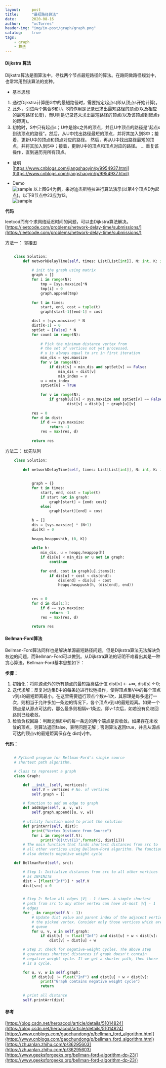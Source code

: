 ```yaml
---
layout:     post
title:      "最短路径算法"
date:       2020-08-16
author:     "xcTorres"
header-img: "img/in-post/graph/graph.png"
catalog:    true
tags:
    - graph
    - 算法
---
```


#### Dijkstra 算法
Dijkstra算法是图算法中，寻找两个节点最短路径的算法。在路网做路径规划中，也常常用到该算法的变种。  

- 基本思想  
1. 通过Dijkstra计算图G中的最短路径时，需要指定起点s(即从顶点s开始计算)。  
2. 此外，引进两个集合S和U。S的作用是记录已求出最短路径的顶点(以及相应的最短路径长度)，而U则是记录还未求出最短路径的顶点(以及该顶点到起点s的距离)。  
3. 初始时，S中只有起点s；U中是除s之外的顶点，并且U中顶点的路径是”起点s到该顶点的路径”。然后，从U中找出路径最短的顶点，并将其加入到S中；接着，更新U中的顶点和顶点对应的路径。 然后，再从U中找出路径最短的顶点，并将其加入到S中；接着，更新U中的顶点和顶点对应的路径。 … 重复该操作，直到遍历完所有顶点。

- 证明  
[https://www.cnblogs.com/jiangshaoyin/p/9954937.html](https://www.cnblogs.com/jiangshaoyin/p/9954937.html)

- Demo  
![sample](/img/in-post/graph/dijkstra-demo-0.png)
以上图G4为例，来对迪杰斯特拉进行算法演示(以第4个顶点D为起点)。以下B节点中23应为13。  
![sample](/img/in-post/graph/dijkstra-demo-1.png)

**代码**

leetcod而有个求网络延迟时间的问题，可以由Dijkstra算法解决。
[https://leetcode.com/problems/network-delay-time/submissions/](https://leetcode.com/problems/network-delay-time/submissions/)  

方法一： 邻接图
```python

    class Solution:    
        def networkDelayTime(self, times: List[List[int]], N: int, K: int) -> int:
            
            # init the graph using matrix
            graph = []
            for i in range(N):
                tmp = [sys.maxsize]*N
                tmp[i] = 0
                graph.append(tmp)
                
            for t in times:
                start, end, cost = tuple(t)
                graph[start-1][end-1] = cost

            dist = [sys.maxsize] * N
            dist[K-1] = 0
            sptSet = [False] * N
            for count in range(N):
                
                # Pick the minimum distance vertex from  
                # the set of vertices not yet processed.  
                # u is always equal to src in first iteration 
                min_dis = sys.maxsize
                for v in range(N):
                    if dist[v] < min_dis and sptSet[v] == False: 
                        min_dis = dist[v] 
                        min_index = v
                u = min_index
                sptSet[u] = True
                
                for v in range(N): 
                    if graph[u][v] < sys.maxsize and sptSet[v] == False and dist[v] > dist[u] + graph[u][v]: 
                            dist[v] = dist[u] + graph[u][v] 
            
            res = 0
            for d in dist:
                if d == sys.maxsize:
                    return -1
                res = max(res, d)
                
            return res

```  
    
方法二： 优先队列
```python
    class Solution:
        
        def networkDelayTime(self, times: List[List[int]], N: int, K: int) -> int:
            
                
            graph = {}
            for t in times:
                start, end, cost = tuple(t)
                if start not in graph:
                    graph[start] = {end: cost}
                else:
                    graph[start][end] = cost
            
            h = []
            dis = [sys.maxsize] * (N+1)
            dis[K] = 0
                
            heapq.heappush(h, (0, K))
                
            while h:
                min_dis, u = heapq.heappop(h)
                if dis[u] < min_dis or u not in graph:
                    continue
                    
                for end, cost in graph[u].items():
                    if dis[u] + cost < dis[end]:
                        dis[end] = dis[u] + cost
                        heapq.heappush(h, (dis[end], end))  
                            
                
            res = 0
            for d in dis[1:]:
                if d == sys.maxsize:
                    return -1
                res = max(res, d)
                
            return res
```



#### Bellman-Ford算法  
Bellman-Ford算法同样也是解决单源最短路径问题，但是Dijkstra算法无法解决负权边的问题，而Bellman-Ford可以做到。从Dijkstra算法的证明不难看出其是一种贪心算法。Bellman-Ford基本思想如下：

**步骤：**  
1. 初始化：将除源点外的所有顶点的最短距离估计值 dist[v] ← +∞, dist[s] ←0;  
2. 迭代求解：反复对边集E中的每条边进行松弛操作，使得顶点集V中的每个顶点v到s的最短距离最小。在这里需要运行顶点个数v-1次，其原理是每多运行一次，则相当于允许多加一条边的情况下，各个顶点v到s的最短距离。如果一个顶点是从源点可达的，那么最多则相隔v-1条边。即v-1次后，如若没有负权回路则已经收敛。
3. 检验负权回路：判断边集E中的每一条边的两个端点是否收敛。如果存在未收敛的顶点，则算法返回false，表明问题无解；否则算法返回true，并且从源点可达的顶点v的最短距离保存在 dist[v]中。  

**代码：**

```python

    # Python3 program for Bellman-Ford's single source 
    # shortest path algorithm. 

    # Class to represent a graph 
    class Graph: 

        def __init__(self, vertices): 
            self.V = vertices # No. of vertices 
            self.graph = [] 

        # function to add an edge to graph 
        def addEdge(self, u, v, w): 
            self.graph.append([u, v, w]) 
            
        # utility function used to print the solution 
        def printArr(self, dist): 
            print("Vertex Distance from Source") 
            for i in range(self.V): 
                print("{0}\t\t{1}".format(i, dist[i])) 
        # The main function that finds shortest distances from src to 
        # all other vertices using Bellman-Ford algorithm. The function 
        # also detects negative weight cycle 

	def BellmanFord(self, src): 

		# Step 1: Initialize distances from src to all other vertices 
		# as INFINITE 
		dist = [float("Inf")] * self.V 
		dist[src] = 0


		# Step 2: Relax all edges |V| - 1 times. A simple shortest 
		# path from src to any other vertex can have at-most |V| - 1 
		# edges 
		for _ in range(self.V - 1): 
            # Update dist value and parent index of the adjacent vertices of 
			# the picked vertex. Consider only those vertices which are still in 
			# queue 
			for u, v, w in self.graph: 
			    if dist[u] != float("Inf") and dist[u] + w < dist[v]: 
					dist[v] = dist[u] + w 

		# Step 3: check for negative-weight cycles. The above step 
		# guarantees shortest distances if graph doesn't contain 
		# negative weight cycle. If we get a shorter path, then there 
		# is a cycle. 

		for u, v, w in self.graph: 
			if dist[u] != float("Inf") and dist[u] + w < dist[v]: 
				print("Graph contains negative weight cycle") 
				return
						
		# print all distance 
		self.printArr(dist) 
```

#### 参考  
[https://blog.csdn.net/heroacool/article/details/51014824](https://blog.csdn.net/heroacool/article/details/51014824)  
[https://www.cnblogs.com/gaochundong/p/bellman_ford_algorithm.html](https://www.cnblogs.com/gaochundong/p/bellman_ford_algorithm.html)  
[https://zhuanlan.zhihu.com/p/36295603](https://zhuanlan.zhihu.com/p/36295603)  
[https://www.geeksforgeeks.org/bellman-ford-algorithm-dp-23/](https://www.geeksforgeeks.org/bellman-ford-algorithm-dp-23/)
